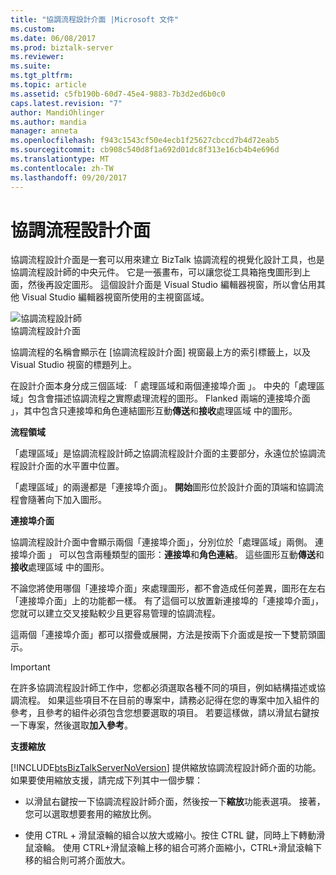 ```yaml
---
title: "協調流程設計介面 |Microsoft 文件"
ms.custom: 
ms.date: 06/08/2017
ms.prod: biztalk-server
ms.reviewer: 
ms.suite: 
ms.tgt_pltfrm: 
ms.topic: article
ms.assetid: c5fb190b-60d7-45e4-9883-7b3d2ed6b0c0
caps.latest.revision: "7"
author: MandiOhlinger
ms.author: mandia
manager: anneta
ms.openlocfilehash: f943c1543cf50e4ecb1f25627cbccd7b4d72eab5
ms.sourcegitcommit: cb908c540d8f1a692d01dc8f313e16cb4b4e696d
ms.translationtype: MT
ms.contentlocale: zh-TW
ms.lasthandoff: 09/20/2017
---
```

# <a name="the-orchestration-design-surface"></a>協調流程設計介面
協調流程設計介面是一套可以用來建立 BizTalk 協調流程的視覺化設計工具，也是協調流程設計師的中央元件。 它是一張畫布，可以讓您從工具箱拖曳圖形到上面，然後再設定圖形。 這個設計介面是 Visual Studio 編輯器視窗，所以會佔用其他 Visual Studio 編輯器視窗所使用的主視窗區域。  
  
 ![協調流程設計師](../core/media/b96c16e5-58a2-4d8e-b66c-485864846cec.gif "b96c16e5-58a2-4d8e-b66c-485864846cec")  
協調流程設計介面  
  
 協調流程的名稱會顯示在 [協調流程設計介面] 視窗最上方的索引標籤上，以及 Visual Studio 視窗的標題列上。  
  
 在設計介面本身分成三個區域: 「 處理區域和兩個連接埠介面 」。 中央的「處理區域」包含會描述協調流程之實際處理流程的圖形。 Flanked 兩端的連接埠介面 」，其中包含只連接埠和角色連結圖形互動**傳送**和**接收**處理區域 中的圖形。  
  
 **流程領域**  
  
 「處理區域」是協調流程設計師之協調流程設計介面的主要部分，永遠位於協調流程設計介面的水平置中位置。  
  
 「處理區域」的兩邊都是「連接埠介面」。 **開始**圖形位於設計介面的頂端和協調流程會隨著向下加入圖形。  
  
 **連接埠介面**  
  
 協調流程設計介面中會顯示兩個「連接埠介面」，分別位於「處理區域」兩側。 連接埠介面 」 可以包含兩種類型的圖形：**連接埠**和**角色連結**。 這些圖形互動**傳送**和**接收**處理區域 中的圖形。  
  
 不論您將使用哪個「連接埠介面」來處理圖形，都不會造成任何差異，圖形在左右「連接埠介面」上的功能都一樣。 有了這個可以放置新連接埠的「連接埠介面」，您就可以建立交叉接點較少且更容易管理的協調流程。  
  
 這兩個「連接埠介面」都可以摺疊或展開，方法是按兩下介面或是按一下雙箭頭圖示。  
  
> [!IMPORTANT]
>  在許多協調流程設計師工作中，您都必須選取各種不同的項目，例如結構描述或協調流程。 如果這些項目不在目前的專案中，請務必記得在您的專案中加入組件的參考，且參考的組件必須包含您想要選取的項目。 若要這樣做，請以滑鼠右鍵按一下專案，然後選取**加入參考**。  
  
 **支援縮放**  
  
 [!INCLUDE[btsBizTalkServerNoVersion](../includes/btsbiztalkservernoversion-md.md)] 提供縮放協調流程設計師介面的功能。 如果要使用縮放支援，請完成下列其中一個步驟：  
  
-   以滑鼠右鍵按一下協調流程設計師介面，然後按一下**縮放**功能表選項。 接著，您可以選取想要套用的縮放比例。  
  
-   使用 CTRL + 滑鼠滾輪的組合以放大或縮小。按住 CTRL 鍵，同時上下轉動滑鼠滾輪。 使用 CTRL+滑鼠滾輪上移的組合可將介面縮小，CTRL+滑鼠滾輪下移的組合則可將介面放大。